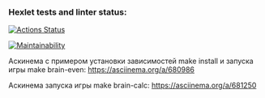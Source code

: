 ### Hexlet tests and linter status:
[![Actions Status](https://github.com/KirillLB/php-project-45/actions/workflows/hexlet-check.yml/badge.svg)](https://github.com/KirillLB/php-project-45/actions)

[![Maintainability](https://api.codeclimate.com/v1/badges/fcf5fc7ad2fa1b6ce699/maintainability)](https://codeclimate.com/github/KirillLB/php-project-45/maintainability)

Аскинема с примером установки зависимостей make install и запуска игры make brain-even:
https://asciinema.org/a/680986

Аскинема запуска игры make brain-calc:
https://asciinema.org/a/681250